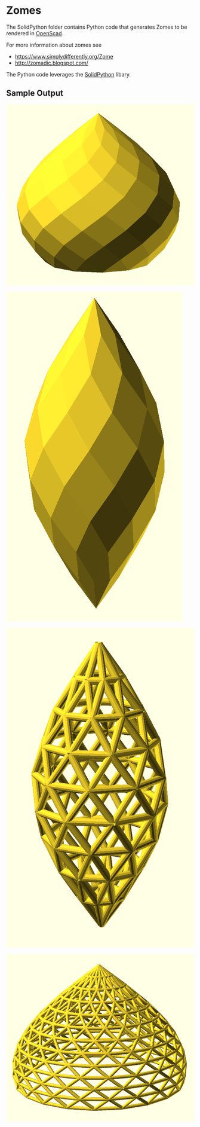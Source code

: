# Zomes

The SolidPython folder contains Python code that generates Zomes to be rendered in [OpenScad](https://www.openscad.org/).

For more information about zomes see 
*  https://www.simplydifferently.org/Zome
*  http://zomadic.blogspot.com/

The Python code leverages the [SolidPython](https://github.com/SolidCode/SolidPython) libary.

## Sample Output

![dlg1](/images/image1.png)

![dlg2](/images/image2.png)

![dlg3](/images/image3.png)

![dlg4](/images/image4.png)

